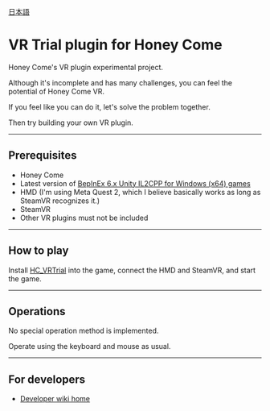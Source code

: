 [日本語](README.ja.md)

# VR Trial plugin for Honey Come
Honey Come's VR plugin experimental project.

Although it's incomplete and has many challenges, you can feel the potential of Honey Come VR.

If you feel like you can do it, let's solve the problem together.

Then try building your own VR plugin.

----

## Prerequisites
- Honey Come
- Latest version of [BepInEx 6.x Unity IL2CPP for Windows (x64) games](https://builds.bepinex.dev/projects/bepinex_be)
- HMD (I'm using Meta Quest 2, which I believe basically works as long as SteamVR recognizes it.)
- SteamVR
- Other VR plugins must not be included

----

## How to play
Install [HC_VRTrial](https://github.com/toydev/HC_VRTrial/releases) into the game, connect the HMD and SteamVR, and start the game.

----

## Operations
No special operation method is implemented.

Operate using the keyboard and mouse as usual.

----

## For developers

- [Developer wiki home](https://github.com/toydev/HC_VRTrial/wiki/Home) 
